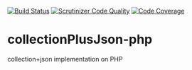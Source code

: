[![Build Status](https://travis-ci.org/cuevaec/collectionPlusJson-php.svg?branch=master)](https://travis-ci.org/cuevaec/collectionPlusJson-php)
[![Scrutinizer Code Quality](https://scrutinizer-ci.com/g/cuevaec/collectionPlusJson-php/badges/quality-score.png?b=master)](https://scrutinizer-ci.com/g/cuevaec/collectionPlusJson-php/?branch=master)
[![Code Coverage](https://scrutinizer-ci.com/g/cuevaec/collectionPlusJson-php/badges/coverage.png?b=master)](https://scrutinizer-ci.com/g/cuevaec/collectionPlusJson-php/?branch=master)

collectionPlusJson-php
======================

collection+json implementation on PHP
